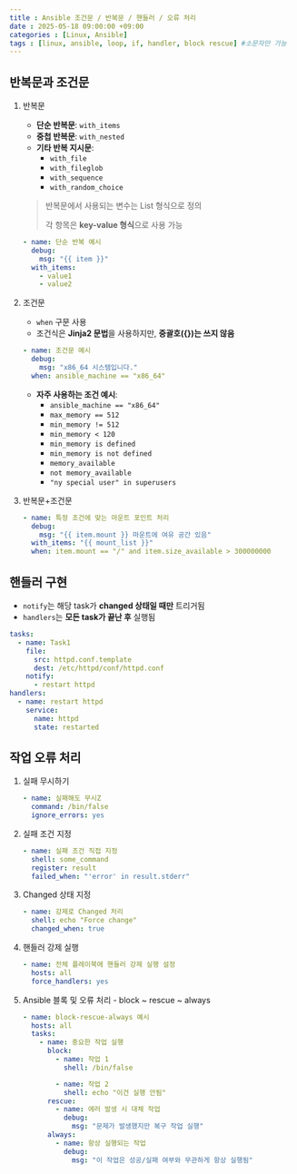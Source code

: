 ```yaml
---
title : Ansible 조건문 / 반복문 / 핸들러 / 오류 처리
date : 2025-05-18 09:00:00 +09:00
categories : [Linux, Ansible]
tags : [linux, ansible, loop, if, handler, block rescue] #소문자만 가능
---
```


## 반복문과 조건문

1. 반복문
    - **단순 반복문**: `with_items`
    - **중첩 반복문**: `with_nested`
    - **기타 반복 지시문**:
        - `with_file`
        - `with_fileglob`
        - `with_sequence`
        - `with_random_choice`
    
    > 반복문에서 사용되는 변수는 List 형식으로 정의
    > 
    > 
    > 각 항목은 **key-value 형식**으로 사용 가능
    > 
    
    ```yaml
    - name: 단순 반복 예시
      debug:
        msg: "{{ item }}"
      with_items:
        - value1
        - value2
    ```
    
2. 조건문
    - `when` 구문 사용
    - 조건식은 **Jinja2 문법**을 사용하지만, **중괄호({})는 쓰지 않음**
    
    ```yaml
    - name: 조건문 예시
      debug:
        msg: "x86_64 시스템입니다."
      when: ansible_machine == "x86_64"
    ```
    
    - **자주 사용하는 조건 예시**:
        - `ansible_machine == "x86_64"`
        - `max_memory == 512`
        - `min_memory != 512`
        - `min_memory < 120`
        - `min_memory is defined`
        - `min_memory is not defined`
        - `memory_available`
        - `not memory_available`
        - `"ny special user" in superusers`
3. 반복문+조건문
    
    ```yaml
    - name: 특정 조건에 맞는 마운트 포인트 처리
      debug:
        msg: "{{ item.mount }} 마운트에 여유 공간 있음"
      with_items: "{{ mount_list }}"
      when: item.mount == "/" and item.size_available > 300000000
    ```
    

## 핸들러 구현

- `notify`는 해당 task가 **changed 상태일 때만** 트리거됨
- `handlers`는 **모든 task가 끝난 후** 실행됨

```yaml
tasks:
  - name: Task1
    file:
      src: httpd.conf.template
      dest: /etc/httpd/conf/httpd.conf
    notify:
      - restart httpd
handlers:
  - name: restart httpd
    service:
      name: httpd
      state: restarted
```

## 작업 오류 처리

1. 실패 무시하기

    ```yaml
    - name: 실패해도 무시Z
      command: /bin/false
      ignore_errors: yes
    ```

2. 실패 조건 지정

    ```yaml
    - name: 실패 조건 직접 지정
      shell: some_command
      register: result
      failed_when: "'error' in result.stderr"
    ```

3. Changed 상태 지정

    ```yaml
    - name: 강제로 Changed 처리
      shell: echo "Force change"
      changed_when: true
    ```

4. 핸들러 강제 실행

    ```yaml
    - name: 전체 플레이북에 핸들러 강제 실행 설정
      hosts: all
      force_handlers: yes
    ```

5. Ansible 블록 및 오류 처리 - block ~ rescue ~ always

    ```yaml
    - name: block-rescue-always 예시
      hosts: all
      tasks:
        - name: 중요한 작업 실행
          block:
            - name: 작업 1
              shell: /bin/false

            - name: 작업 2
              shell: echo "이건 실행 안됨"
          rescue:
            - name: 에러 발생 시 대체 작업
              debug:
                msg: "문제가 발생했지만 복구 작업 실행"
          always:
            - name: 항상 실행되는 작업
              debug:
                msg: "이 작업은 성공/실패 여부와 무관하게 항상 실행됨"
    ```